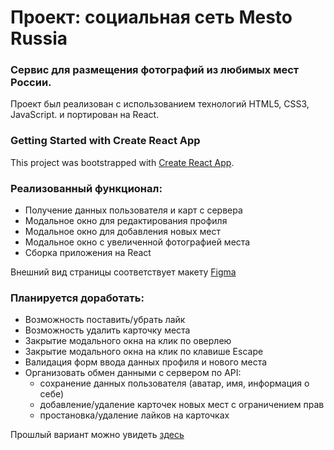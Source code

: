 # Проект: сoциальная сеть Mesto Russia

### Сервис для размещения фотографий из любимых мест России.

Проект был реализован с использованием технологий HTML5, CSS3, JavaScript.
и портирован на React.
### Getting Started with Create React App
This project was bootstrapped with [Create React App](https://github.com/facebook/create-react-app).

### Реализованный функционал:
* Получение данных пользователя и карт с сервера
* Модальное окно для редактирования профиля
* Модальное окно для добавления новых мест
* Модальное окно с увеличенной фотографией места
* Сборка приложения на React

Внешний вид страницы соответствует макету [Figma](https://www.figma.com/file/PSdQFRHoxXJFs2FH8IXViF/JavaScript.-Sprint-9?t=TWK96feXP12zj9IP-0)

### Планируется доработать:
* Возможность поставить/убрать лайк
* Возможность удалить карточку места
* Закрытие модального окна на клик по оверлею
* Закрытие модального окна на клик по клавише Escape
* Валидация форм ввода данных профиля и нового места
* Oрганизовать обмен данными с сервером по API:
    * сохранение данных пользователя (аватар, имя, информация о себе)
    * добавление/удаление карточек новых мест с ограничением прав
    * простановка/удаление лайков на карточках


Прошлый вариант можно увидеть [здесь](https://noida-nataly.github.io/mesto/)
